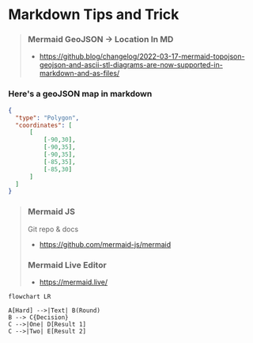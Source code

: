 # Markdown Tips and Trick

> ### Mermaid GeoJSON -> Location In MD
>* https://github.blog/changelog/2022-03-17-mermaid-topojson-geojson-and-ascii-stl-diagrams-are-now-supported-in-markdown-and-as-files/

### Here's a geoJSON map in markdown

```geojson
{
  "type": "Polygon",
  "coordinates": [
      [
          [-90,30],
          [-90,35],
          [-90,35],
          [-85,35],
          [-85,30]
      ]
  ]
}
```

> ### Mermaid JS
> Git repo & docs
>* https://github.com/mermaid-js/mermaid
>
> ### Mermaid Live Editor
>* https://mermaid.live/

``` mermaid
flowchart LR

A[Hard] -->|Text| B(Round)
B --> C{Decision}
C -->|One| D[Result 1]
C -->|Two| E[Result 2]
```
